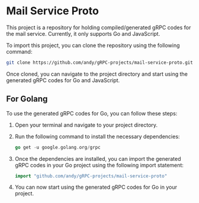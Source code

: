 # Mail Service Proto

This project is a repository for holding compiled/generated gRPC codes for the mail service. Currently, it only supports Go and JavaScript.

To import this project, you can clone the repository using the following command:

```bash
git clone https://github.com/andy/gRPC-projects/mail-service-proto.git
```

Once cloned, you can navigate to the project directory and start using the generated gRPC codes for Go and JavaScript.

## For Golang

To use the generated gRPC codes for Go, you can follow these steps:

1. Open your terminal and navigate to your project directory.
2. Run the following command to install the necessary dependencies:

    ```go
    go get -u google.golang.org/grpc
    ```

3. Once the dependencies are installed, you can import the generated gRPC codes in your Go project using the following import statement:

    ```go
    import "github.com/andy/gRPC-projects/mail-service-proto"
    ```

4. You can now start using the generated gRPC codes for Go in your project.
